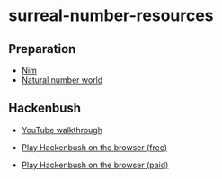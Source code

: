 # surreal-number-resources

## Preparation

- [Nim](http://benpyle.com/nim/)
- [Natural number world
](https://github.com/ReallyLiri/lean-natural-number-game-solutions/tree/main)

## Hackenbush

- [YouTube walkthrough](https://www.youtube.com/watch?v=ZYj4NkeGPdM&t=843s)

- [Play Hackenbush on the browser (free)](https://fi-le.itch.io/hackenbush)

- [Play Hackenbush on the browser (paid)](https://www.cariboutests.com/games/hackenbush.php?lang=en) 
 
